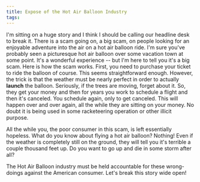 ```yaml
---
title: Expose of the Hot Air Balloon Industry
tags: 
---
```


I'm sitting on a huge story and I think I should be calling our headline desk to break it. There is a scam going on, a big scam, on people looking for an enjoyable adventure into the air on a hot air balloon ride. I'm sure you've probably seen a picturesque hot air balloon over some vacation town at some point. It's a wonderful experience -- but I'm here to tell you it's a big scam.
Here is how the scam works. First, you need to purchase your ticket to ride the balloon of course. This seems straightforward enough. However, the trick is that the weather must be nearly perfect in order to actually **launch** the balloon. Seriously, if the trees are moving, forget about it. So, they get your money and then for years you work to schedule a flight and then it's canceled. You schedule again, only to get canceled. This will happen over and over again, all the while they are sitting on your money. No doubt it is being used in some racketeering operation or other illicit purpose.

All the while you, the poor consumer in this scam, is left essentially hopeless. What do you know about flying a hot air balloon? Nothing! Even if the weather is completely still on the ground, they will tell you it's terrible a couple thousand feet up. Do you want to go up and die in some storm after all?

The Hot Air Balloon industry must be held accountable for these wrong-doings against the American consumer. Let's break this story wide open!
